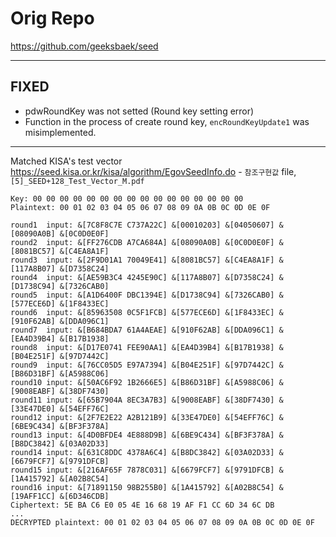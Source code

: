 # Orig Repo
https://github.com/geeksbaek/seed

---
## FIXED
- pdwRoundKey was not setted (Round key setting error)
- Function in the process of create round key, `encRoundKeyUpdate1` was misimplemented.

---

Matched KISA's test vector
https://seed.kisa.or.kr/kisa/algorithm/EgovSeedInfo.do - `참조구현값` file, `[5]_SEED+128_Test_Vector_M.pdf`
```
Key: 00 00 00 00 00 00 00 00 00 00 00 00 00 00 00 00
Plaintext: 00 01 02 03 04 05 06 07 08 09 0A 0B 0C 0D 0E 0F

round1  input: &[7C8F8C7E C737A22C] &[00010203] &[04050607] &[08090A0B] &[0C0D0E0F]
round2  input: &[FF276CDB A7CA684A] &[08090A0B] &[0C0D0E0F] &[8081BC57] &[C4EA8A1F]
round3  input: &[2F9D01A1 70049E41] &[8081BC57] &[C4EA8A1F] &[117A8B07] &[D7358C24]
round4  input: &[AE59B3C4 4245E90C] &[117A8B07] &[D7358C24] &[D1738C94] &[7326CAB0]
round5  input: &[A1D6400F DBC1394E] &[D1738C94] &[7326CAB0] &[577ECE6D] &[1F8433EC]
round6  input: &[85963508 0C5F1FCB] &[577ECE6D] &[1F8433EC] &[910F62AB] &[DDA096C1]
round7  input: &[B684BDA7 61A4AEAE] &[910F62AB] &[DDA096C1] &[EA4D39B4] &[B17B1938]
round8  input: &[D17E0741 FEE90AA1] &[EA4D39B4] &[B17B1938] &[B04E251F] &[97D7442C]
round9  input: &[76CC05D5 E97A7394] &[B04E251F] &[97D7442C] &[B86D31BF] &[A5988C06]
round10 input: &[50AC6F92 1B2666E5] &[B86D31BF] &[A5988C06] &[9008EABF] &[38DF7430]
round11 input: &[65B7904A 8EC3A7B3] &[9008EABF] &[38DF7430] &[33E47DE0] &[54EFF76C]
round12 input: &[2F7E2E22 A2B121B9] &[33E47DE0] &[54EFF76C] &[6BE9C434] &[BF3F378A]
round13 input: &[4D0BFDE4 4E888D9B] &[6BE9C434] &[BF3F378A] &[B8DC3842] &[03A02D33]
round14 input: &[631C8DDC 4378A6C4] &[B8DC3842] &[03A02D33] &[6679FCF7] &[9791DFCB]
round15 input: &[216AF65F 7878C031] &[6679FCF7] &[9791DFCB] &[1A415792] &[A02B8C54]
round16 input: &[71891150 98B255B0] &[1A415792] &[A02B8C54] &[19AFF1CC] &[6D346CDB]
Ciphertext: 5E BA C6 E0 05 4E 16 68 19 AF F1 CC 6D 34 6C DB
...
DECRYPTED plaintext: 00 01 02 03 04 05 06 07 08 09 0A 0B 0C 0D 0E 0F
```